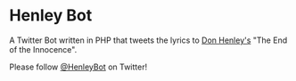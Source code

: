 # Henley Bot

A Twitter Bot written in PHP that tweets the lyrics to [Don Henley's](https://www.donhenley.com/) "The End of the Innocence".

Please follow [@HenleyBot](https://twitter.com/HenleyBot) on Twitter!